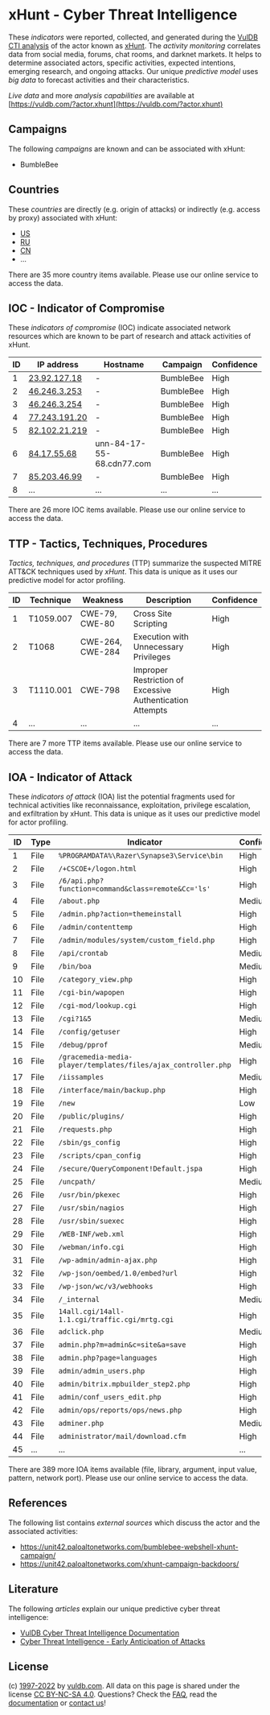 # xHunt - Cyber Threat Intelligence

These _indicators_ were reported, collected, and generated during the [VulDB CTI analysis](https://vuldb.com/?kb.cti) of the actor known as [xHunt](https://vuldb.com/?actor.xhunt). The _activity monitoring_ correlates data from social media, forums, chat rooms, and darknet markets. It helps to determine associated actors, specific activities, expected intentions, emerging research, and ongoing attacks. Our unique _predictive model_ uses _big data_ to forecast activities and their characteristics.

_Live data_ and more _analysis capabilities_ are available at [https://vuldb.com/?actor.xhunt](https://vuldb.com/?actor.xhunt)

## Campaigns

The following _campaigns_ are known and can be associated with xHunt:

* BumbleBee

## Countries

These _countries_ are directly (e.g. origin of attacks) or indirectly (e.g. access by proxy) associated with xHunt:

* [US](https://vuldb.com/?country.us)
* [RU](https://vuldb.com/?country.ru)
* [CN](https://vuldb.com/?country.cn)
* ...

There are 35 more country items available. Please use our online service to access the data.

## IOC - Indicator of Compromise

These _indicators of compromise_ (IOC) indicate associated network resources which are known to be part of research and attack activities of xHunt.

ID | IP address | Hostname | Campaign | Confidence
-- | ---------- | -------- | -------- | ----------
1 | [23.92.127.18](https://vuldb.com/?ip.23.92.127.18) | - | BumbleBee | High
2 | [46.246.3.253](https://vuldb.com/?ip.46.246.3.253) | - | BumbleBee | High
3 | [46.246.3.254](https://vuldb.com/?ip.46.246.3.254) | - | BumbleBee | High
4 | [77.243.191.20](https://vuldb.com/?ip.77.243.191.20) | - | BumbleBee | High
5 | [82.102.21.219](https://vuldb.com/?ip.82.102.21.219) | - | BumbleBee | High
6 | [84.17.55.68](https://vuldb.com/?ip.84.17.55.68) | unn-84-17-55-68.cdn77.com | BumbleBee | High
7 | [85.203.46.99](https://vuldb.com/?ip.85.203.46.99) | - | BumbleBee | High
8 | ... | ... | ... | ...

There are 26 more IOC items available. Please use our online service to access the data.

## TTP - Tactics, Techniques, Procedures

_Tactics, techniques, and procedures_ (TTP) summarize the suspected MITRE ATT&CK techniques used by _xHunt_. This data is unique as it uses our predictive model for actor profiling.

ID | Technique | Weakness | Description | Confidence
-- | --------- | -------- | ----------- | ----------
1 | T1059.007 | CWE-79, CWE-80 | Cross Site Scripting | High
2 | T1068 | CWE-264, CWE-284 | Execution with Unnecessary Privileges | High
3 | T1110.001 | CWE-798 | Improper Restriction of Excessive Authentication Attempts | High
4 | ... | ... | ... | ...

There are 7 more TTP items available. Please use our online service to access the data.

## IOA - Indicator of Attack

These _indicators of attack_ (IOA) list the potential fragments used for technical activities like reconnaissance, exploitation, privilege escalation, and exfiltration by xHunt. This data is unique as it uses our predictive model for actor profiling.

ID | Type | Indicator | Confidence
-- | ---- | --------- | ----------
1 | File | `%PROGRAMDATA%\Razer\Synapse3\Service\bin` | High
2 | File | `/+CSCOE+/logon.html` | High
3 | File | `/6/api.php?function=command&class=remote&Cc='ls'` | High
4 | File | `/about.php` | Medium
5 | File | `/admin.php?action=themeinstall` | High
6 | File | `/admin/contenttemp` | High
7 | File | `/admin/modules/system/custom_field.php` | High
8 | File | `/api/crontab` | Medium
9 | File | `/bin/boa` | Medium
10 | File | `/category_view.php` | High
11 | File | `/cgi-bin/wapopen` | High
12 | File | `/cgi-mod/lookup.cgi` | High
13 | File | `/cgi?1&5` | Medium
14 | File | `/config/getuser` | High
15 | File | `/debug/pprof` | Medium
16 | File | `/gracemedia-media-player/templates/files/ajax_controller.php` | High
17 | File | `/iissamples` | Medium
18 | File | `/interface/main/backup.php` | High
19 | File | `/new` | Low
20 | File | `/public/plugins/` | High
21 | File | `/requests.php` | High
22 | File | `/sbin/gs_config` | High
23 | File | `/scripts/cpan_config` | High
24 | File | `/secure/QueryComponent!Default.jspa` | High
25 | File | `/uncpath/` | Medium
26 | File | `/usr/bin/pkexec` | High
27 | File | `/usr/sbin/nagios` | High
28 | File | `/usr/sbin/suexec` | High
29 | File | `/WEB-INF/web.xml` | High
30 | File | `/webman/info.cgi` | High
31 | File | `/wp-admin/admin-ajax.php` | High
32 | File | `/wp-json/oembed/1.0/embed?url` | High
33 | File | `/wp-json/wc/v3/webhooks` | High
34 | File | `/_internal` | Medium
35 | File | `14all.cgi/14all-1.1.cgi/traffic.cgi/mrtg.cgi` | High
36 | File | `adclick.php` | Medium
37 | File | `admin.php?m=admin&c=site&a=save` | High
38 | File | `admin.php?page=languages` | High
39 | File | `admin/admin_users.php` | High
40 | File | `admin/bitrix.mpbuilder_step2.php` | High
41 | File | `admin/conf_users_edit.php` | High
42 | File | `admin/ops/reports/ops/news.php` | High
43 | File | `adminer.php` | Medium
44 | File | `administrator/mail/download.cfm` | High
45 | ... | ... | ...

There are 389 more IOA items available (file, library, argument, input value, pattern, network port). Please use our online service to access the data.

## References

The following list contains _external sources_ which discuss the actor and the associated activities:

* https://unit42.paloaltonetworks.com/bumblebee-webshell-xhunt-campaign/
* https://unit42.paloaltonetworks.com/xhunt-campaign-backdoors/

## Literature

The following _articles_ explain our unique predictive cyber threat intelligence:

* [VulDB Cyber Threat Intelligence Documentation](https://vuldb.com/?kb.cti)
* [Cyber Threat Intelligence - Early Anticipation of Attacks](https://www.scip.ch/en/?labs.20201022)

## License

(c) [1997-2022](https://vuldb.com/?kb.changelog) by [vuldb.com](https://vuldb.com/?kb.about). All data on this page is shared under the license [CC BY-NC-SA 4.0](https://creativecommons.org/licenses/by-nc-sa/4.0/). Questions? Check the [FAQ](https://vuldb.com/?kb.faq), read the [documentation](https://vuldb.com/?kb) or [contact us](https://vuldb.com/?contact)!
